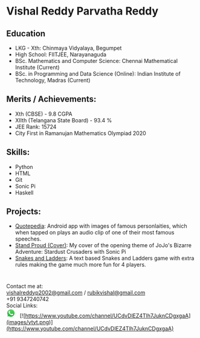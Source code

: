 # Vishal Reddy Parvatha Reddy
## Education
* LKG - Xth: Chinmaya Vidyalaya, Begumpet
* High School: FIITJEE, Narayanaguda 
* BSc. Mathematics and Computer Science: Chennai Mathematical Institute (Current)
* BSc. in Programming and Data Science (Online): Indian Institute of Technology, Madras (Current)

## Merits / Achievements:
* Xth (CBSE) - 9.8 CGPA
* XIIth (Telangana State Board) - 93.4 %
* JEE Rank: 15724
* City First in Ramanujan Mathematics Olympiad 2020

## Skills:
* Python
* HTML
* Git
* Sonic Pi
* Haskell

## Projects:                                                       
* [Quotepedia](https://en.wikipedia.org/wiki/List_of_speeches): Android app with images of famous personlaities, which when tapped on plays an audio clip of one of their most famous speeches.
* [Stand Proud (Cover)](https://www.google.com/url?sa=t&rct=j&q=&esrc=s&source=web&cd=&cad=rja&uact=8&ved=2ahUKEwjS47e3y-_0AhXqT2wGHRBUA2oQyCl6BAgHEAM&url=https%3A%2F%2Fwww.youtube.com%2Fwatch%3Fv%3Dit4koqzOwb0&usg=AOvVaw2CsyYYGIS980EsctDs6ZoV): My cover of the opening theme of JoJo's Bizarre Adventure: Stardust Crusaders with Sonic Pi
* [Snakes and Ladders](https://en.wikipedia.org/wiki/Snakes_and_ladders): A text based Snakes and Ladders game with extra rules making the game much more fun for 4 players.

#
Contact me at:  
vishalreddyp2002@gmail.com / rubikvishal@gmail.com   
+91 9347240742  
Social Links:  
[![](images/sapp.png)](wa.me/919347240742)&nbsp;&nbsp;&nbsp;[![https://www.youtube.com/channel/UCdvDlEZ4Tlh7JuknCDgxgaA](images/ytyt.png)](https://www.youtube.com/channel/UCdvDlEZ4Tlh7JuknCDgxgaA)

